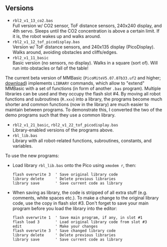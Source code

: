 ## Versions

- `rbl2_v1_13_co2.bas`  
  Full version w/ CO2 sensor, ToF distance sensors, 240x240 display, and 4th servo. Sleeps until the CO2 concentration is above a certain limit. If it is, the robot wakes up and walks around.
- `rbl2_v1_12_tof_picodisplay.bas`  
  Version w/ ToF distance sensors, and 240x135 display (PicoDisplay). Walks around, avoiding obstacles and cliffs/edges.
- `rbl2_v1_11_basic`  
  Basic version (no sensors, no display). Walks in a square (sort of). Will run into obstacles or fall of the table!
  
The current beta version of MMBasic (`PicoMiteV5.07.07b33.uf2` and higher; [download](https://geoffg.net/picomite.html)) implements `LIBRARY` commands, which allow to "extend" MMBasic with a set of functions (in form of another `.bas` program). Multiple libraries can be used and they occupy the flash slot #4. By moving all robot functions and subroutines (`R.xxx`) into a library, the programs become much shorter and common functions (now in the library) are much easier to maintain between programs. To demonstrate this, I converted the two of the demo programs such that they use a common library.

- `rbl2_v1_21_basic`, `rbl2_v1_22_tof_picodisplay.bas`  
  Library-enabled versions of the programs above. 
- `rbl_lib.bas`  
  Library with all robot-related functions, subroutines, constants, and variables.

To use the new programs:
- Load library `rbl_lib.bas` onto the Pico using `xmodem r`, then:
     ```
     flash overwrite 3  ' Save original library code
     library delete     ' Delete previous libraries 
     library save       ' Save current code as library
     ```
- When saving as library, the code is stripped of all extra stuff (e.g. comments, white spaces etc.). To make a change to the original library code, use the copy in flash slot #3. Don't forget to save your main program before you load the library into the editor:
     ```
     flash overwrite 1  ' Save main program, if any, in slot #1
     flash load 3       ' Load original library code from slot #3
     edit               ' Make your changes
     flash overwrite 3  ' Save changed library code
     library delete     ' Delete previous libraries
     library save       ' Save current code as library
     ```   
     
